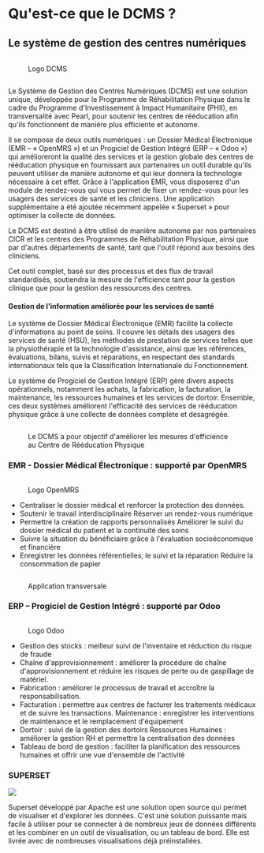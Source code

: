# Qu'est-ce que le DCMS ?

## Le système de gestion des centres numériques

<div align="left"><figure><img src="https://2479359880-files.gitbook.io/~/files/v0/b/gitbook-x-prod.appspot.com/o/spaces%2FnTWGcVv7ikvz7HIC0Dby%2Fuploads%2F19Xoy2MW9IkUQQuHfxTt%2Fimage.png?alt=media&#x26;token=af3ef465-cf06-4029-9e4f-1dc5be055627" alt=""><figcaption><p>Logo DCMS</p></figcaption></figure></div>

<figure><img src="https://2479359880-files.gitbook.io/~/files/v0/b/gitbook-x-prod.appspot.com/o/spaces%2FnTWGcVv7ikvz7HIC0Dby%2Fuploads%2F5IdXOgw53zD2ALAN1d0m%2Fhttps___files.gitbook.com_v0_b_gitbook-x-prod.appspot.com_o_spaces_2FnTWGcVv7ikvz7HIC0Dby_2Fuploads_2FPI5nmOdSfHjU0yT5QNgQ_2Fimage.avif?alt=media&#x26;token=4053600a-efa9-43aa-9a2a-a579f8317627" alt=""><figcaption></figcaption></figure>



Le Système de Gestion des Centres Numériques (DCMS) est une solution unique, développée pour le Programme de Réhabilitation Physique dans le cadre du Programme d'Investissement à Impact Humanitaire (PHII), en transversalité avec Pearl, pour soutenir les centres de rééducation afin qu'ils fonctionnent de manière plus efficiente et autonome. &#x20;

Il se compose de deux outils numériques : un Dossier Médical Électronique (EMR – « OpenMRS ») et un Progiciel de Gestion Intégré (ERP – « Odoo ») qui amélioreront la qualité des services et la gestion globale des centres de rééducation physique en fournissant aux partenaires un outil durable qu'ils peuvent utiliser de manière autonome et qui leur donnera la technologie nécessaire à cet effet. Grâce à l'application EMR, vous disposerez d'un module de rendez-vous qui vous permet de fixer un rendez-vous pour les usagers des services de santé et les cliniciens. Une application supplémentaire a été ajoutée récemment appelée « Superset » pour optimiser la collecte de données. &#x20;

Le DCMS est destiné à être utilisé de manière autonome par nos partenaires CICR et les centres des Programmes de Réhabilitation Physique, ainsi que par d'autres départements de santé, tant que l'outil répond aux besoins des cliniciens.

Cet outil complet, basé sur des processus et des flux de travail standardisés, soutiendra la mesure de l'efficience tant pour la gestion clinique que pour la gestion des ressources des centres.

#### Gestion de l'information améliorée pour les services de santé

Le système de Dossier Médical Électronique (EMR) facilite la collecte d'informations au point de soins. Il couvre les détails des usagers des services de santé (HSU), les méthodes de prestation de services telles que la physiothérapie et la technologie d'assistance, ainsi que les références, évaluations, bilans, suivis et réparations, en respectant des standards internationaux tels que la Classification Internationale du Fonctionnement.

Le système de Progiciel de Gestion Intégré (ERP) gère divers aspects opérationnels, notamment les achats, la fabrication, la facturation, la maintenance, les ressources humaines et les services de dortoir. Ensemble, ces deux systèmes améliorent l'efficacité des services de rééducation physique grâce à une collecte de données complète et désagrégée.



<figure><img src="https://2479359880-files.gitbook.io/~/files/v0/b/gitbook-x-prod.appspot.com/o/spaces%2FnTWGcVv7ikvz7HIC0Dby%2Fuploads%2FwT5CQetentbm43ZhHa1P%2Fimage.png?alt=media&#x26;token=c4c11d2a-93fb-4804-8bc1-b20d1b2bc829" alt=""><figcaption><p>Le DCMS a pour objectif d'améliorer les mesures d'efficience au Centre de Rééducation Physique</p></figcaption></figure>

### EMR - Dossier Médical Électronique : supporté par OpenMRS

<div align="left"><figure><img src="https://2479359880-files.gitbook.io/~/files/v0/b/gitbook-x-prod.appspot.com/o/spaces%2FnTWGcVv7ikvz7HIC0Dby%2Fuploads%2FEEIfvGFRL7mWUk2YsJhy%2Fimage.png?alt=media&#x26;token=277dc678-6544-4e42-995e-91de111954a0" alt=""><figcaption><p>Logo OpenMRS</p></figcaption></figure></div>

* Centraliser le dossier médical et renforcer la protection des données.&#x20;
* Soutenir le travail interdisciplinaire Réserver un rendez-vous numérique&#x20;
* Permettre la création de rapports personnalisés Améliorer le suivi du dossier médical du patient et la continuité des soins&#x20;
* Suivre la situation du bénéficiaire grâce à l'évaluation socioéconomique et financière&#x20;
* Enregistrer les données référentielles, le suivi et la réparation Réduire la consommation de papier



<figure><img src="https://2479359880-files.gitbook.io/~/files/v0/b/gitbook-x-prod.appspot.com/o/spaces%2FnTWGcVv7ikvz7HIC0Dby%2Fuploads%2FNq2uztks62ShJ50NPDue%2Fimage.png?alt=media&#x26;token=b5b76e93-7b16-4e4e-9c7d-6614a90b2ca5" alt=""><figcaption><p>Application transversale</p></figcaption></figure>



### ERP – Progiciel de Gestion Intégré : supporté par Odoo

<div align="left"><figure><img src="https://2479359880-files.gitbook.io/~/files/v0/b/gitbook-x-prod.appspot.com/o/spaces%2FnTWGcVv7ikvz7HIC0Dby%2Fuploads%2FOmDZAv0KjgyTPCHABg77%2Fimage.png?alt=media&#x26;token=1659cc81-588a-4ed5-b7fe-67632b7a4a0d" alt=""><figcaption><p>Logo Odoo</p></figcaption></figure></div>

* Gestion des stocks : meilleur suivi de l'inventaire et réduction du risque de fraude&#x20;
* Chaîne d'approvisionnement : améliorer la procédure de chaîne d'approvisionnement et réduire les risques de perte ou de gaspillage de matériel.&#x20;
* Fabrication : améliorer le processus de travail et accroître la responsabilisation.&#x20;
* Facturation : permettre aux centres de facturer les traitements médicaux et de suivre les transactions. Maintenance : enregistrer les interventions de maintenance et le remplacement d'équipement&#x20;
* Dortoir : suivi de la gestion des dortoirs Ressources Humaines : améliorer la gestion RH et permettre la centralisation des données&#x20;
* Tableau de bord de gestion : faciliter la planification des ressources humaines et offrir une vue d'ensemble de l'activité

### SUPERSET

![](https://2479359880-files.gitbook.io/~/files/v0/b/gitbook-x-prod.appspot.com/o/spaces%2FnTWGcVv7ikvz7HIC0Dby%2Fuploads%2FG7jOkc6zdKtFlS0F4ZKh%2Fimage.png?alt=media\&token=3115164c-dc9c-45f3-8619-cf2bf81bd2ce)

Superset développé par Apache est une solution open source qui permet de visualiser et d'explorer les données. C'est une solution puissante mais facile à utiliser pour se connecter à de nombreux jeux de données différents et les combiner en un outil de visualisation, ou un tableau de bord. Elle est livrée avec de nombreuses visualisations déjà préinstallées.

<figure><img src="https://2479359880-files.gitbook.io/~/files/v0/b/gitbook-x-prod.appspot.com/o/spaces%2FnTWGcVv7ikvz7HIC0Dby%2Fuploads%2FLRbwVdYMGZPVOrjSQjeJ%2Fimage.png?alt=media&#x26;token=2853f3f4-1719-4a96-9e20-70324c4a9cc3" alt=""><figcaption></figcaption></figure>
